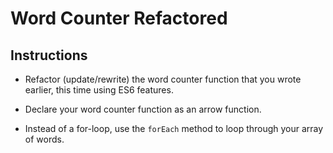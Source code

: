 # Word Counter Refactored

## Instructions

* Refactor (update/rewrite) the word counter function that you wrote earlier, this time using ES6 features.

* Declare your word counter function as an arrow function.

* Instead of a for-loop, use the `forEach` method to loop through your array of words.
